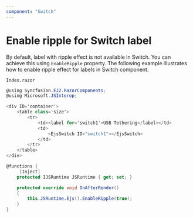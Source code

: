 ```yaml
---
component: "Switch"
---
```


# Enable ripple for Switch label

By default, label with ripple effect is not available in Switch. You can achieve this using `EnableRipple`
property. The following example illustrates how to enable ripple effect for labels in Switch component.

`Index.razor`

```csharp
@using Syncfusion.EJ2.RazorComponents;
@using Microsoft.JSInterop;

<div ID='container'>
    <table class='size'>
        <tr>
            <td><label for='switch1'>USB Tethering</label></td>
            <td>
                <EjsSwitch ID="switch1"></EjsSwitch>
            </td>
        </tr>
    </table>
</div>

@functions {
     [Inject]
    protected IJSRuntime JSRuntime { get; set; }

    protected override void OnAfterRender()
    {
        this.JSRuntime.Ejs().EnableRipple(true);
    }
}

  ```